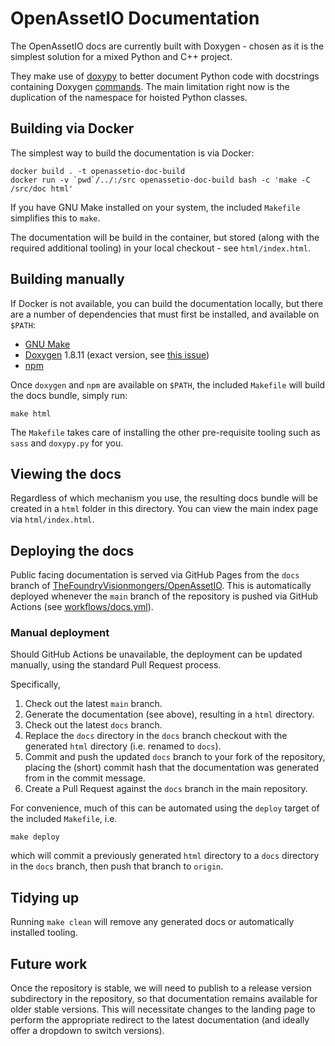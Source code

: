 # OpenAssetIO Documentation

The OpenAssetIO docs are currently built with Doxygen - chosen as it is
the simplest solution for a mixed Python and C++ project.

They make use of [doxypy](https://github.com/0xCAFEBABE/doxypy) to
better document Python code with docstrings containing Doxygen
[commands](https://www.doxygen.nl/manual/commands.html). The main
limitation right now is the duplication of the namespace for hoisted
Python classes.

## Building via Docker

The simplest way to build the documentation is via Docker:

```
docker build . -t openassetio-doc-build
docker run -v `pwd`/../:/src openassetio-doc-build bash -c 'make -C /src/doc html'
```

If you have GNU Make installed on your system, the included `Makefile`
simplifies this to `make`.

The documentation will be build in the container, but stored (along with
the required additional tooling) in your local checkout - see
`html/index.html`.

## Building manually

If Docker is not available, you can build the documentation locally, but
there are a number of dependencies that must first be installed, and
available on `$PATH`:

- [GNU Make](https://www.gnu.org/software/make/)
- [Doxygen](https://www.doxygen.nl) 1.8.11 (exact version, see [this
  issue](https://github.com/doxygen/doxygen/issues/7096))
- [npm](https://nodejs.org/en/)

Once `doxygen` and `npm` are available on `$PATH`, the included
`Makefile` will build the docs bundle, simply run:

```
make html
```

The `Makefile` takes care of installing the other pre-requisite tooling
such as `sass` and `doxypy.py` for you.

## Viewing the docs

Regardless of which mechanism you use, the resulting docs bundle will be
created in a `html` folder in this directory.  You can view the main
index page via `html/index.html`.

## Deploying the docs

Public facing documentation is served via GitHub Pages from the `docs`
branch of [TheFoundryVisionmongers/OpenAssetIO](https://github.com/TheFoundryVisionmongers/OpenAssetIO).
This is automatically deployed whenever the `main` branch of the repository
is pushed via GitHub Actions (see [workflows/docs.yml](../.github/workflows/docs.yml)).

### Manual deployment

Should GitHub Actions be unavailable, the deployment can be updated
manually, using the standard Pull Request process.

Specifically,
1. Check out the latest `main` branch.
2. Generate the documentation (see above), resulting in a `html`
   directory.
3. Check out the latest `docs` branch.
4. Replace the `docs` directory in the `docs` branch checkout with
   the generated `html` directory (i.e. renamed to `docs`).
5. Commit and push the updated `docs` branch to your fork of the
   repository, placing the (short) commit hash that the documentation
   was generated from in the commit message.
6. Create a Pull Request against the `docs` branch in the main
   repository.

For convenience, much of this can be automated using the `deploy`
target of the included `Makefile`, i.e.
```shell
make deploy
```
which will commit a previously generated `html` directory to a `docs`
directory in the `docs` branch, then push that branch to `origin`.

## Tidying up

Running `make clean` will remove any generated docs or automatically
installed tooling.

## Future work

Once the repository is stable, we will need to publish to a release
version subdirectory in the repository, so that documentation remains
available for older stable versions. This will necessitate changes to
the landing page to perform the appropriate redirect to the latest
documentation (and ideally offer a dropdown to switch versions).
